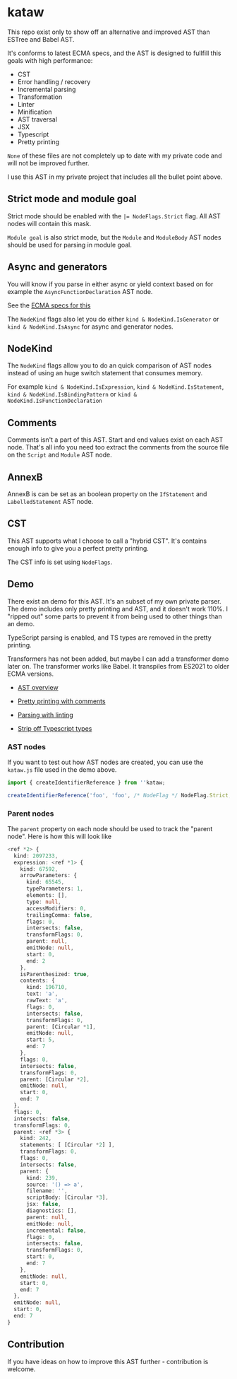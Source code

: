 # kataw

This repo exist only to show off an alternative and improved AST than ESTree and Babel AST.

It's conforms to latest ECMA specs, and the AST is designed to fullfill this goals with high performance:

* CST
* Error handling / recovery
* Incremental parsing
* Transformation
* Linter
* Minification
* AST traversal
* JSX
* Typescript
* Pretty printing

`None` of these files are not completely up to date with my private code and will not be improved further.

I use this AST in my private project that includes all the bullet point above.


## Strict mode and module goal

Strict mode should be enabled with the `|= NodeFlags.Strict` flag. All AST nodes will contain this mask.

`Module goal` is also strict mode, but the `Module` and `ModuleBody` AST nodes should be used for parsing in module goal.

## Async and generators

You will know if you parse in either async or yield context based on for example the `AsyncFunctionDeclaration` AST node.

See the [ECMA specs for this](https://tc39.es/ecma262/#prod-AsyncGeneratorDeclaration)

The `NodeKind` flags also let you do either `kind & NodeKind.IsGenerator`  or `kind & NodeKind.IsAsync` for async and generator nodes.

## NodeKind

The `NodeKind` flags allow you to do an quick comparison of AST nodes instead of using an huge switch statement that consumes memory.

For example `kind & NodeKind.IsExpression`, `kind & NodeKind.IsStatement`, `kind & NodeKind.IsBindingPattern` or
`kind & NodeKind.IsFunctionDeclaration`

## Comments

Comments isn't a part of this AST. Start and end values exist on each AST node. That's all info you need too extract the comments from
the source file on the `Script` and `Module` AST node.


## AnnexB

AnnexB is can be set as an boolean property on the `IfStatement` and `LabelledStatement` AST node.

## CST

This AST supports what I choose to call a "hybrid CST". It's contains enough info to give you a perfect pretty printing.

The CST info is set using `NodeFlags`.

## Demo

There exist an demo for this AST. It's an subset of my own private parser. The demo includes only pretty printing and AST, and
it doesn't work 110%. I "ripped out" some parts to prevent it from being used to other things than an demo.

TypeScript parsing is enabled, and TS types are removed in the pretty printing.

Transformers has not been added, but maybe I can add a transformer demo later on. The transformer works like Babel. It transpiles from
ES2021 to older ECMA versions.

* [AST overview](https://kataw.github.io/kataw/kataw_ast/)

* [Pretty printing with comments](https://kataw.github.io/kataw/kataw_print/)

* [Parsing with linting](https://kataw.github.io/kataw/kataw_lint/?code=if(x)&method=parse&range=undefined&loc=false&next=false&cst=false&module=false&raw=undefined&jsx=undefined&directives=undefined&attachComment=undefined&webCompat=undefined&lexical=undefined)

* [Strip off Typescript types](https://kataw.github.io/kataw/kataw_print/?code=async%20function%20(x%3A%20string%20%7C%20number%2C%20y%3A%20unknown)%3A%20any%20%7B%7D%0A%0Afunction%20concat%3CT%20extends%20unknown%5B%5D%2C%20U%20extends%20unknown%5B%5D%3E(t%3A%20%5B...T%5D%2C%20u%3A%20%5B...U%5D)%3A%20%5B...T%2C%20...U%5D%20%7B%7D%0A%0A(class%20X%20%7B%0A%20%20static%20prop%20%3D%201%3B%0A%20%20%5BX.prop%5D()%20%7B%7D%20%2F%2F%20no%20error%2C%20fails%20at%20runtime%0A%7D)%0A%0Adeclare%20function%20x()%20%7B%7D%0A%0A&method=parse&range=undefined&loc=false&next=false&cst=false&module=false&raw=undefined&jsx=undefined&directives=undefined&attachComment=undefined&webCompat=undefined&lexical=undefined)


### AST nodes

If you want to test out how AST nodes are created, you can use the `kataw.js` file used in the demo above.

```ts
import { createIdentifierReference } from ''kataw;

createIdentifierReference('foo', 'foo', /* NodeFlag */ NodeFlag.Strict, /* start */ 1, /* end */ 3);
```

### Parent nodes

The `parent` property on each node should be used to track the "parent node". Here is how this will look like

```ts
<ref *2> {
  kind: 2097233,
  expression: <ref *1> {
    kind: 67592,
    arrowParameters: {
      kind: 65545,
      typeParameters: 1,
      elements: [],
      type: null,
      accessModifiers: 0,
      trailingComma: false,
      flags: 0,
      intersects: false,
      transformFlags: 0,
      parent: null,
      emitNode: null,
      start: 0,
      end: 2
    },
    isParenthesized: true,
    contents: {
      kind: 196710,
      text: 'a',
      rawText: 'a',
      flags: 0,
      intersects: false,
      transformFlags: 0,
      parent: [Circular *1],
      emitNode: null,
      start: 5,
      end: 7
    },
    flags: 0,
    intersects: false,
    transformFlags: 0,
    parent: [Circular *2],
    emitNode: null,
    start: 0,
    end: 7
  },
  flags: 0,
  intersects: false,
  transformFlags: 0,
  parent: <ref *3> {
    kind: 242,
    statements: [ [Circular *2] ],
    transformFlags: 0,
    flags: 0,
    intersects: false,
    parent: {
      kind: 239,
      source: '() => a',
      filename: '',
      scriptBody: [Circular *3],
      jsx: false,
      diagnostics: [],
      parent: null,
      emitNode: null,
      incremental: false,
      flags: 0,
      intersects: false,
      transformFlags: 0,
      start: 0,
      end: 7
    },
    emitNode: null,
    start: 0,
    end: 7
  },
  emitNode: null,
  start: 0,
  end: 7
}
```

## Contribution

If you have ideas on how to improve this AST further - contribution is welcome.
